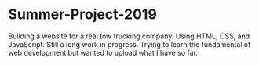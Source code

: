 # Summer-Project-2019
Building a website for a real tow trucking company.
Using HTML, CSS, and JavaScript.
Still a long work in progress. Trying to learn the fundamental of web development but wanted to upload what I have so far.
